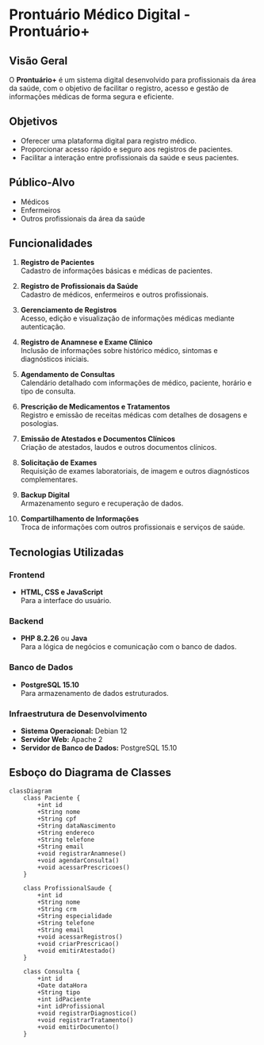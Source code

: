# Prontuário Médico Digital - Prontuário+

## **Visão Geral**
O **Prontuário+** é um sistema digital desenvolvido para profissionais da área da saúde, com o objetivo de facilitar o registro, acesso e gestão de informações médicas de forma segura e eficiente.

## **Objetivos**
- Oferecer uma plataforma digital para registro médico.
- Proporcionar acesso rápido e seguro aos registros de pacientes.
- Facilitar a interação entre profissionais da saúde e seus pacientes.

## **Público-Alvo**
- Médicos
- Enfermeiros
- Outros profissionais da área da saúde

## **Funcionalidades**
1. **Registro de Pacientes**  
   Cadastro de informações básicas e médicas de pacientes.
   
2. **Registro de Profissionais da Saúde**  
   Cadastro de médicos, enfermeiros e outros profissionais.

3. **Gerenciamento de Registros**  
   Acesso, edição e visualização de informações médicas mediante autenticação.

4. **Registro de Anamnese e Exame Clínico**  
   Inclusão de informações sobre histórico médico, sintomas e diagnósticos iniciais.

5. **Agendamento de Consultas**  
   Calendário detalhado com informações de médico, paciente, horário e tipo de consulta.

6. **Prescrição de Medicamentos e Tratamentos**  
   Registro e emissão de receitas médicas com detalhes de dosagens e posologias.

7. **Emissão de Atestados e Documentos Clínicos**  
   Criação de atestados, laudos e outros documentos clínicos.

8. **Solicitação de Exames**  
   Requisição de exames laboratoriais, de imagem e outros diagnósticos complementares.

9. **Backup Digital**  
   Armazenamento seguro e recuperação de dados.

10. **Compartilhamento de Informações**  
    Troca de informações com outros profissionais e serviços de saúde.

## **Tecnologias Utilizadas**
### **Frontend**
- **HTML, CSS e JavaScript**  
  Para a interface do usuário.

### **Backend**
- **PHP 8.2.26** ou **Java**  
  Para a lógica de negócios e comunicação com o banco de dados.

### **Banco de Dados**
- **PostgreSQL 15.10**  
  Para armazenamento de dados estruturados.

### **Infraestrutura de Desenvolvimento**
- **Sistema Operacional:** Debian 12
- **Servidor Web:** Apache 2
- **Servidor de Banco de Dados:** PostgreSQL 15.10

## **Esboço do Diagrama de Classes**

```mermaid
classDiagram
    class Paciente {
        +int id
        +String nome
        +String cpf
        +String dataNascimento
        +String endereco
        +String telefone
        +String email
        +void registrarAnamnese()
        +void agendarConsulta()
        +void acessarPrescricoes()
    }

    class ProfissionalSaude {
        +int id
        +String nome
        +String crm
        +String especialidade
        +String telefone
        +String email
        +void acessarRegistros()
        +void criarPrescricao()
        +void emitirAtestado()
    }

    class Consulta {
        +int id
        +Date dataHora
        +String tipo
        +int idPaciente
        +int idProfissional
        +void registrarDiagnostico()
        +void registrarTratamento()
        +void emitirDocumento()
    }

